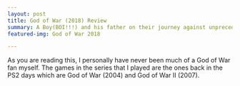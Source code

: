 ```yaml
---
layout: post
title: God of War (2018) Review
summary: A Boy(BOI!!!) and his father on their journey against unprecedented odds.
featured-img: God of War 2018

---
```

As you are reading this, I personally have never been much of a God of War fan myself. The games in the series that I played are the ones back in the PS2 days which are God of War (2004) and God of War II (2007).
